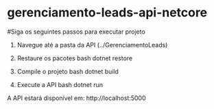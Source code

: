 # gerenciamento-leads-api-netcore
#Siga os seguintes passos para executar projeto

1. Navegue até a pasta da API (../GerenciamentoLeads)

2. Restaure os pacotes
bash 
dotnet restore

3. Compile o projeto
bash 
dotnet build

5. Execute a API
bash 
dotnet run

A API estará disponível em:
http://localhost:5000
